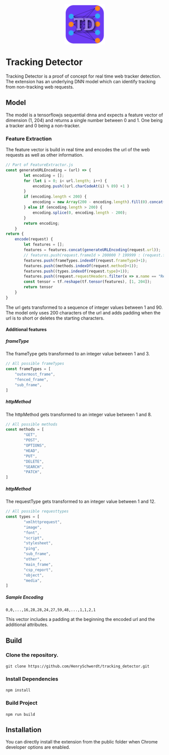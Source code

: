 <div style="display: flex; flex-direction: row; justify-content: center; align-items: center; width: 100%">
    <img src="./public/icons/icon128.png" height="128" width="128">
</div>



# Tracking Detector

Tracking Detector is a proof of concept for real time web tracker detection. The extension has an underlying DNN model which can identify tracking from non-tracking web requests.

## Model
The model is a tensorflowjs sequential dnna and expects a feature vector of dimension (1, 204) and returns a single number between 0 and 1. One being a tracker and 0 being a non-tracker.

### Feature Extraction
The feature vector is build in real time and encodes the url of the web requests as well as other information.

```js
// Part of FeatureExtractor.js
const generateURLEncoding = (url) => {
        let encoding = [];
        for (let i = 0; i< url.length; i++) {
            encoding.push((url.charCodeAt(i) % 89) +1 )
        }
        if (encoding.length < 200) {
            encoding = new Array(200 - encoding.length).fill(0).concat(encoding);
        } else if (encoding.length > 200) {
            encoding.splice(0, encoding.length - 200);
        }
        return encoding;
    }
return {
    encode(request) {
        let features = [];
        features = features.concat(generateURLEncoding(request.url));
        // features.push(request.frameId > 200000 ? 199999 : (request.frameId+1));
        features.push(frameTypes.indexOf(request.frameType)+1);
        features.push((methods.indexOf(request.method)+1));
        features.push((types.indexOf(request.type)+1));
        features.push((request.requestHeaders.filter(x => x.name == "Referer").length == 1 ? 1 : 0));
        const tensor = tf.reshape(tf.tensor(features), [1, 204]);
        return tensor
    }
}
```
The url gets transformed to a sequence of integer values between 1 and 90. The model only uses 200 characters of the url and adds padding when the url is to short or deletes the starting characters. 

#### Additional features
##### frameType
The frameType gets transformed to an integer value between 1 and 3.
```js
// All possible frameTypes
const frameTypes = [
    "outermost_frame",
    "fenced_frame",
    "sub_frame",
]
```
##### httpMethod
The httpMethod gets transformed to an integer value between 1 and 8.
```js
// All possible methods
const methods = [
        "GET",
        "POST",
        "OPTIONS",
        "HEAD",
        "PUT",
        "DELETE",
        "SEARCH",
        "PATCH",
]
```

##### httpMethod
The requestType gets transformed to an integer value between 1 and 12.
```js
// All possible requesttypes
const types = [
        "xmlhttprequest",
        "image",
        "font",
        "script",
        "stylesheet",
        "ping",
        "sub_frame",
        "other",
        "main_frame",
        "csp_report",
        "object",
        "media",
]
```

##### Sample Encoding
```
0,0,...,16,28,28,24,27,59,48,...,1,1,2,1
```
This vector includes a padding at the beginning the encoded url and the additional attributes.

## Build
### Clone the repository.
```git clone https://github.com/HenrySchwerdt/tracking_detector.git```
### Install Dependencies
```npm install```

### Build Project
```npm run build```




## Installation
You can directly install the extension from the public folder when Chrome developer options are enabled.